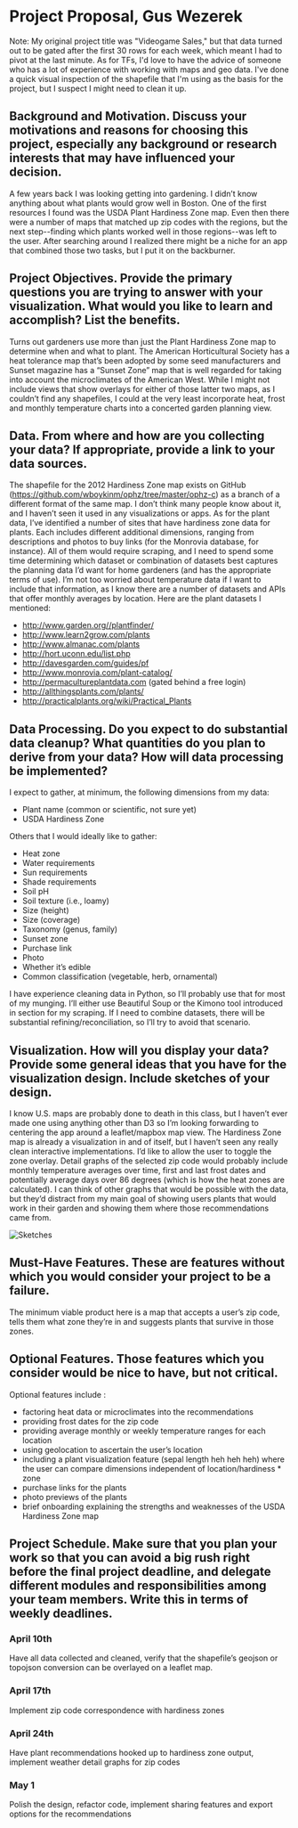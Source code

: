 # Project Proposal, Gus Wezerek
Note: My original project title was "Videogame Sales," but that data turned out to be gated after the first 30 rows for each week, which meant I had to pivot at the last minute. As for TFs, I'd love to have the advice of someone who has a lot of experience with working with maps and geo data. I've done a quick visual inspection of the shapefile that I'm using as the basis for the project, but I suspect I might need to clean it up.

## Background and Motivation. Discuss your motivations and reasons for choosing this project, especially any background or research interests that may have influenced your decision.

A few years back I was looking getting into gardening. I didn’t know anything about what plants would grow well in Boston. One of the first resources I found was the USDA Plant Hardiness Zone map. Even then there were a number of maps that matched up zip codes with the regions, but the next step--finding which plants worked well in those regions--was left to the user. After searching around I realized there might be a niche for an app that combined those two tasks, but I put it on the backburner.

## Project Objectives. Provide the primary questions you are trying to answer with your visualization. What would you like to learn and accomplish? List the benefits.

Turns out gardeners use more than just the Plant Hardiness Zone map to determine when and what to plant. The American Horticultural Society has a heat tolerance map that’s been adopted by some seed manufacturers and Sunset magazine has a “Sunset Zone” map that is well regarded for taking into account the microclimates of the American West. While I might not include views that show overlays for either of those latter two maps, as I couldn’t find any shapefiles, I could at the very least incorporate heat, frost and monthly temperature charts into a concerted garden planning view.

## Data. From where and how are you collecting your data? If appropriate, provide a link to your data sources.

The shapefile for the 2012 Hardiness Zone map exists on GitHub (https://github.com/wboykinm/ophz/tree/master/ophz-c) as a branch of a different format of the same map. I don’t think many people know about it, and I haven’t seen it used in any visualizations or apps. As for the plant data, I’ve identified a number of sites that have hardiness zone data for plants. Each includes different additional dimensions, ranging from descriptions and photos to buy links (for the Monrovia database, for instance). All of them would require scraping, and I need to spend some time determining which dataset or combination of datasets best captures the planning data I’d want for home gardeners (and has the appropriate terms of use). I’m not too worried about temperature data if I want to include that information, as I know there are a number of datasets and APIs that offer monthly averages by location. Here are the plant datasets I mentioned:

* http://www.garden.org//plantfinder/
* http://www.learn2grow.com/plants
* http://www.almanac.com/plants
* http://hort.uconn.edu/list.php
* http://davesgarden.com/guides/pf
* http://www.monrovia.com/plant-catalog/
* http://permacultureplantdata.com (gated behind a free login)
* http://allthingsplants.com/plants/
* http://practicalplants.org/wiki/Practical_Plants

## Data Processing. Do you expect to do substantial data cleanup? What quantities do you plan to derive from your data? How will data processing be implemented?

I expect to gather, at minimum, the following dimensions from my data:
* Plant name (common or scientific, not sure yet)
* USDA Hardiness Zone

Others that I would ideally like to gather:
* Heat zone
* Water requirements
* Sun requirements
* Shade requirements
* Soil pH
* Soil texture (i.e., loamy)
* Size (height)
* Size (coverage)
* Taxonomy (genus, family)
* Sunset zone
* Purchase link
* Photo
* Whether it’s edible
* Common classification (vegetable, herb, ornamental)

I have experience cleaning data in Python, so I’ll probably use that for most of my munging. I’ll either use Beautiful Soup or the Kimono tool introduced in section for my scraping. If I need to combine datasets, there will be substantial refining/reconciliation, so I’ll try to avoid that scenario.

## Visualization. How will you display your data? Provide some general ideas that you have for the visualization design. Include sketches of your design.

I know U.S. maps are probably done to death in this class, but I haven’t ever made one using anything other than D3 so I’m looking forwarding to centering the app around a leaflet/mapbox map view. The Hardiness Zone map is already a visualization in and of itself, but I haven’t seen any really clean interactive implementations. I’d like to allow the user to toggle the zone overlay. Detail graphs of the selected zip code would probably include monthly temperature averages over time, first and last frost dates and potentially average days over 86 degrees (which is how the heat zones are calculated). I can think of other graphs that would be possible with the data, but they’d distract from my main goal of showing users plants that would work in their garden and showing them where those recommendations came from.

![Sketches](proposal_assets/sketches.jpg)

## Must-Have Features. These are features without which you would consider your project to be a failure.

The minimum viable product here is a map that accepts a user’s zip code, tells them what zone they’re in and suggests plants that survive in those zones.

## Optional Features. Those features which you consider would be nice to have, but not critical.

Optional features include :
* factoring heat data or microclimates into the recommendations
* providing frost dates for the zip code
* providing average monthly or weekly temperature ranges for each location
* using geolocation to ascertain the user’s location
* including a plant visualization feature (sepal length heh heh heh) where the user can compare dimensions independent of location/hardiness * zone
* purchase links for the plants
* photo previews of the plants
* brief onboarding explaining the strengths and weaknesses of the USDA Hardiness Zone map

## Project Schedule. Make sure that you plan your work so that you can avoid a big rush right before the final project deadline, and delegate different modules and responsibilities among your team members. Write this in terms of weekly deadlines.

### April 10th
Have all data collected and cleaned, verify that the shapefile’s geojson or topojson conversion can be overlayed on a leaflet map.

### April 17th
Implement zip code correspondence with hardiness zones

### April 24th
Have plant recommendations hooked up to hardiness zone output, implement weather detail graphs for zip codes

### May 1
Polish the design, refactor code, implement sharing features and export options for the recommendations
